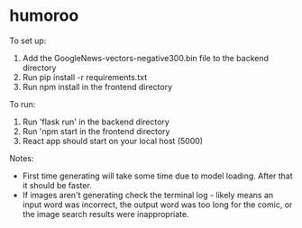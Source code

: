 # humoroo

To set up:

1. Add the GoogleNews-vectors-negative300.bin file to the backend directory
2. Run pip install -r requirements.txt
3. Run npm install in the frontend directory

To run:
1. Run 'flask run' in the backend directory
2. Run 'npm start in the frontend directory
3. React app should start on your local host (5000)

Notes:
- First time generating will take some time due to model loading. After that it should be faster.
- If images aren't generating check the terminal log - likely means an input word was incorrect, the output word was too long for the comic, or the image search results were inappropriate.
